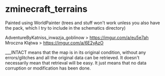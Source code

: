 # zminecraft_terrains
Painted using WorldPainter (trees and stuff won't work unless you also have the pack, which I try to include in the schematics directory)

AdventureByKatniss_inwazja_goblinow > https://imgur.com/a/eu5e7ah
Mroczna Klątwa > https://imgur.com/a/6E2yAzO

___INTACT means that the map is in its original condition, without any errors/glitches and all the original data can be retrieved. It doesn't necessarily mean that retrieval will be easy. It just means that no data corruption or modification has been done.
